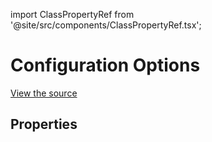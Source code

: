 import ClassPropertyRef from '@site/src/components/ClassPropertyRef.tsx';

# Configuration Options



[View the source](https://github.com/continuedev/continue/blob/main/server/continuedev/core/config.py)

## Properties

<ClassPropertyRef name='disallowed_steps' details='{&quot;title&quot;: &quot;Disallowed Steps&quot;, &quot;description&quot;: &quot;Steps that are not allowed to be run, and will be skipped if attempted&quot;, &quot;default&quot;: [], &quot;type&quot;: &quot;array&quot;, &quot;items&quot;: {&quot;type&quot;: &quot;string&quot;}}' required={false} default="[]"/>
<ClassPropertyRef name='allow_anonymous_telemetry' details='{&quot;title&quot;: &quot;Allow Anonymous Telemetry&quot;, &quot;description&quot;: &quot;If this field is set to True, we will collect anonymous telemetry as described in the documentation page on telemetry. If set to False, we will not collect any data.&quot;, &quot;default&quot;: true, &quot;type&quot;: &quot;boolean&quot;}' required={false} default="True"/>
<ClassPropertyRef name='models' details='{&quot;title&quot;: &quot;Models&quot;, &quot;default&quot;: [{&quot;title&quot;: &quot;GPT-4 (trial)&quot;, &quot;provider&quot;: &quot;openai-free-trial&quot;, &quot;model&quot;: &quot;gpt-4&quot;, &quot;api_key&quot;: &quot;&quot;}], &quot;type&quot;: &quot;array&quot;, &quot;items&quot;: {&quot;$ref&quot;: &quot;#/definitions/ModelDescription&quot;}}' required={false} default="[{&#x27;title&#x27;: &#x27;GPT-4 (trial)&#x27;, &#x27;provider&#x27;: &#x27;openai-free-trial&#x27;, &#x27;model&#x27;: &#x27;gpt-4&#x27;, &#x27;api_key&#x27;: &#x27;&#x27;}]"/>
<ClassPropertyRef name='model_roles' details='{&quot;title&quot;: &quot;Model Roles&quot;, &quot;description&quot;: &quot;Roles for models. Each entry should be the title of a model in the models array.&quot;, &quot;default&quot;: {&quot;default&quot;: &quot;GPT-4 (trial)&quot;, &quot;chat&quot;: null, &quot;edit&quot;: null, &quot;summarize&quot;: null}, &quot;allOf&quot;: [{&quot;$ref&quot;: &quot;#/definitions/ModelRoles&quot;}]}' required={false} default="{&#x27;default&#x27;: &#x27;GPT-4 (trial)&#x27;, &#x27;chat&#x27;: None, &#x27;edit&#x27;: None, &#x27;summarize&#x27;: None}"/>
<ClassPropertyRef name='system_message' details='{&quot;title&quot;: &quot;System Message&quot;, &quot;description&quot;: &quot;A system message that will always be followed by the LLM&quot;, &quot;type&quot;: &quot;string&quot;}' required={false} default=""/>
<ClassPropertyRef name='completion_options' details='{&quot;title&quot;: &quot;Completion Options&quot;, &quot;description&quot;: &quot;Default options for completion. These will be overriden by any options set for a specific model.&quot;, &quot;default&quot;: {&quot;temperature&quot;: null, &quot;top_p&quot;: null, &quot;top_k&quot;: null, &quot;presence_penalty&quot;: null, &quot;frequency_penalty&quot;: null, &quot;stop&quot;: null, &quot;max_tokens&quot;: 600}, &quot;allOf&quot;: [{&quot;$ref&quot;: &quot;#/definitions/BaseCompletionOptions&quot;}]}' required={false} default="{&#x27;temperature&#x27;: None, &#x27;top_p&#x27;: None, &#x27;top_k&#x27;: None, &#x27;presence_penalty&#x27;: None, &#x27;frequency_penalty&#x27;: None, &#x27;stop&#x27;: None, &#x27;max_tokens&#x27;: 600}"/>
<ClassPropertyRef name='slash_commands' details='{&quot;title&quot;: &quot;Slash Commands&quot;, &quot;description&quot;: &quot;An array of slash commands that let you map custom Steps to a shortcut.&quot;, &quot;default&quot;: [], &quot;type&quot;: &quot;array&quot;, &quot;items&quot;: {&quot;$ref&quot;: &quot;#/definitions/SlashCommand&quot;}}' required={false} default="[]"/>
<ClassPropertyRef name='custom_commands' details='{&quot;title&quot;: &quot;Custom Commands&quot;, &quot;description&quot;: &quot;An array of custom commands that allow you to reuse prompts. Each has name, description, and prompt properties. When you enter /&lt;name&gt; in the text input, it will act as a shortcut to the prompt.&quot;, &quot;default&quot;: [{&quot;name&quot;: &quot;test&quot;, &quot;prompt&quot;: &quot;Write a comprehensive set of unit tests for the selected code. It should setup, run tests that check for correctness including important edge cases, and teardown. Ensure that the tests are complete and sophisticated. Give the tests just as chat output, don&#x27;t edit any file.&quot;, &quot;description&quot;: &quot;This is an example custom command. Use /config to edit it and create more&quot;}], &quot;type&quot;: &quot;array&quot;, &quot;items&quot;: {&quot;$ref&quot;: &quot;#/definitions/CustomCommand&quot;}}' required={false} default="[{&#x27;name&#x27;: &#x27;test&#x27;, &#x27;prompt&#x27;: &quot;Write a comprehensive set of unit tests for the selected code. It should setup, run tests that check for correctness including important edge cases, and teardown. Ensure that the tests are complete and sophisticated. Give the tests just as chat output, don&#x27;t edit any file.&quot;, &#x27;description&#x27;: &#x27;This is an example custom command. Use /config to edit it and create more&#x27;}]"/>
<ClassPropertyRef name='context_providers' details='{&quot;title&quot;: &quot;Context Providers&quot;, &quot;description&quot;: &quot;A list of ContextProvider objects that can be used to provide context to the LLM by typing &#x27;@&#x27;. Read more about ContextProviders in the documentation.&quot;, &quot;default&quot;: [], &quot;type&quot;: &quot;array&quot;, &quot;items&quot;: {&quot;$ref&quot;: &quot;#/definitions/ContextProviderWithParams&quot;}}' required={false} default="[]"/>
<ClassPropertyRef name='user_token' details='{&quot;title&quot;: &quot;User Token&quot;, &quot;description&quot;: &quot;An optional token to identify the user.&quot;, &quot;type&quot;: &quot;string&quot;}' required={false} default=""/>
<ClassPropertyRef name='data_server_url' details='{&quot;title&quot;: &quot;Data Server Url&quot;, &quot;description&quot;: &quot;The URL of the server where development data is sent. No data is sent unless you have explicitly set the `user_token` property to a valid token that we have shared.&quot;, &quot;default&quot;: &quot;https://us-west1-autodebug.cloudfunctions.net&quot;, &quot;type&quot;: &quot;string&quot;}' required={false} default="https://us-west1-autodebug.cloudfunctions.net"/>
<ClassPropertyRef name='disable_summaries' details='{&quot;title&quot;: &quot;Disable Summaries&quot;, &quot;description&quot;: &quot;If set to `True`, Continue will not generate summaries for each Step. This can be useful if you want to save on compute.&quot;, &quot;default&quot;: false, &quot;type&quot;: &quot;boolean&quot;}' required={false} default="False"/>
<ClassPropertyRef name='disable_indexing' details='{&quot;title&quot;: &quot;Disable Indexing&quot;, &quot;description&quot;: &quot;If set to `True`, Continue will not index the codebase. This is mainly used for debugging purposes.&quot;, &quot;default&quot;: false, &quot;type&quot;: &quot;boolean&quot;}' required={false} default="False"/>
<ClassPropertyRef name='retrieval_settings' details='{&quot;title&quot;: &quot;Retrieval Settings&quot;, &quot;description&quot;: &quot;Settings for the retrieval system. Read more about the retrieval system in the documentation.&quot;, &quot;default&quot;: {&quot;n_retrieve&quot;: 50, &quot;n_final&quot;: 10, &quot;use_reranking&quot;: true, &quot;rerank_group_size&quot;: 5, &quot;ignore_files&quot;: [], &quot;openai_api_key&quot;: null, &quot;api_base&quot;: null, &quot;api_type&quot;: null, &quot;api_version&quot;: null, &quot;organization_id&quot;: null}, &quot;allOf&quot;: [{&quot;$ref&quot;: &quot;#/definitions/RetrievalSettings&quot;}]}' required={false} default="{&#x27;n_retrieve&#x27;: 50, &#x27;n_final&#x27;: 10, &#x27;use_reranking&#x27;: True, &#x27;rerank_group_size&#x27;: 5, &#x27;ignore_files&#x27;: [], &#x27;openai_api_key&#x27;: None, &#x27;api_base&#x27;: None, &#x27;api_type&#x27;: None, &#x27;api_version&#x27;: None, &#x27;organization_id&#x27;: None}"/>




